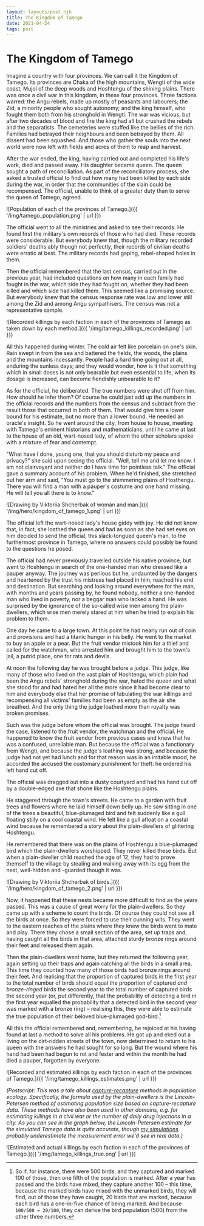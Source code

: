 ```yaml
---
layout: layouts/post.njk
title: The Kingdom of Tamego
date: 2021-04-24
tags: post
---
```


# The Kingdom of Tamego

Imagine a country with four provinces. We can call it the Kingdom of Tamego. Its provinces are Chaka of the high mountains, Wengti of the wide coast, Mujol of the deep woods and Hoshtengu of the shining plains. There was once a civil war in this kingdom, in these four provinces. Three factions warred: the Angu rebels, made up mostly of peasants and labourers; the Zid, a minority people who sought autonomy; and the king himself, who fought them both from his stronghold in Wengti. The war was vicious, but after two decades of blood and fire the king had all but crushed the rebels and the separatists. The cemeteries were stuffed like the bellies of the rich. Families had betrayed their neighbours and been betrayed by them. All dissent had been squashed. And those who gather the souls into the next world were now left with fields and acres of them to reap and harvest.

After the war ended, the king, having carried out and completed his life's work, died and passed away. His daughter became queen. The queen sought a path of reconciliation. As part of the reconciliatory process, she asked a trusted official to find out how many had been killed by each side during the war, in order that the communities of the slain could be recompensed. The official, unable to think of a greater duty than to serve the queen of Tamego, agreed.

![Population of each of the provinces of Tamego.]({{ '/img/tamego_population.png' | url }})

The official went to all the ministries and asked to see their records. He found first the military's own records of those who had died. These records were considerable. But everybody knew that, though the military recorded soldiers' deaths ably though not perfectly, their records of civilian deaths were erratic at best. The military records had gaping, rebel-shaped holes in them.

Then the official remembered that the last census, carried out in the previous year, had included questions on how many in each family had fought in the war, which side they had fought on, whether they had been killed and which side had killed them. This seemed like a promising source. But everybody knew that the census response rate was low and lower still among the Zid and among Angu sympathisers. The census was not a representative sample.

![Recorded killings by each faction in each of the provinces of Tamego as taken down by each method.]({{ '/img/tamego_killings_recorded.png' | url }})

All this happened during winter. The cold air felt like porcelain on one's skin. Rain swept in from the sea and battered the fields, the woods, the plains and the mountains incessantly. People had a hard time going out at all, enduring the sunless days; and they would wonder, how is it that something which in small doses is not only bearable but even essential to life, when its dosage is increased, can become fiendishly unbearable to it?

As for the official, he deliberated. The true numbers were shut off from him. How should he infer them? Of course he could just add up the numbers in the official records and the numbers from the census and subtract from the result those that occurred in both of them. That would give him a lower bound for his estimate, but no more than a lower bound. He needed an oracle's insight. So he went around the city, from house to house, meeting with Tamego's eminent historians and mathematicians, until he came at last to the house of an old, wart-nosed lady, of whom the other scholars spoke with a mixture of fear and contempt.

"What have I done, young one, that you should disturb my peace and privacy?" she said upon seeing the official. "Well, tell me and let me know. I am not clairvoyant and neither do I have time for pointless talk." The official gave a summary account of his problem. When he'd finished, she stretched out her arm and said, "You must go to the shimmering plains of Hosthengu. There you will find a man with a pauper's costume and one hand missing. He will tell you all there is to know."

![Drawing by Viktoriia Shcherbak of woman and man.]({{ '/img/hero/kingdom_of_tamego_1.png' | url }})

The official left the wart-nosed lady's house giddy with joy. He did not know that, in fact, she loathed the queen and had as soon as she had set eyes on him decided to send the official, this slack-tongued queen's man, to the furthermost province in Tamego, where no answers could possibly be found to the questions he posed.

The official had never previously travelled outside his native province, but went to Hoshtengu in search of the one-handed man who dressed like a pauper anyway. The journey was perilous but he, undaunted by the dangers and heartened by the trust his mistress had placed in him, reached his end and destination. But searching and looking around everywhere for the man, with months and years passing by, he found nobody, neither a one-handed man who lived in poverty, nor a beggar man who lacked a hand. He was surprised by the ignorance of the so-called wise men among the plain-dwellers, which wise men merely stared at him when he tried to explain his problem to them.

One day he came to a large town. At this point he had nearly run out of coin and provisions and had a titanic hunger in his belly. He went to the market to buy an apple or a pear. But the fruit vendor mistook him for a thief and called for the watchman, who arrested him and brought him to the town's jail, a putrid place, one for rats and devils.

At noon the following day he was brought before a judge. This judge, like many of those who lived on the vast plain of Hoshtengu, which plain had been the Angu rebels' stronghold during the war, hated the queen and what she stood for and had hated her all the more since it had become clear to him and everybody else that her promise of tabulating the war killings and recompensing all victims' families had been as empty as the air she breathed. And the only thing the judge loathed more than royalty was broken promises.

Such was the judge before whom the official was brought. The judge heard the case, listened to the fruit vendor, the watchman and the official. He happened to know the fruit vendor from previous cases and knew that he was a confused, unreliable man. But because the official was a functionary from Wengti, and because the judge's loathing was strong, and because the judge had not yet had lunch and for that reason was in an irritable mood, he accorded the accused the customary punishment for theft: he ordered his left hand cut off.

The official was dragged out into a dusty courtyard and had his hand cut off by a double-edged axe that shone like the Hoshtengu plains.

He staggered through the town's streets. He came to a garden with fruit trees and flowers where he laid himself down belly up. He saw sitting in one of the trees a beautiful, blue-plumaged bird and felt suddenly like a gull floating stilly on a cool coastal wind. He felt like a gull afloat on a coastal wind because he remembered a story about the plain-dwellers of glittering Hoshtengu.

He remembered that there was on the plains of Hoshtengu a blue-plumaged bird which the plain-dwellers worshipped. They never killed these birds. But when a plain-dweller child reached the age of 12, they had to prove themself to the village by stealing and walking away with its egg from the nest, well-hidden and -guarded though it was.

![Drawing by Viktoriia Shcherbak of birds.]({{ '/img/hero/kingdom_of_tamego_2.png' | url }})

Now, it happened that these nests became more difficult to find as the years passed. This was a cause of great worry for the plain-dwellers. So they came up with a scheme to count the birds. Of course they could not see all the birds at once. So they were forced to use their cunning wits. They went to the eastern reaches of the plains where they knew the birds went to mate and play. There they chose a small section of the area, set up traps and, having caught all the birds in that area, attached sturdy bronze rings around their feet and released them again.

Then the plain-dwellers went home, but they returned the following year, again setting up their traps and again catching all the birds in a small area. This time they counted how many of those birds had bronze rings around their feet. And realising that the proportion of captured birds in the first year to the total number of birds should equal the proportion of captured _and bronze-ringed_ birds the second year to the total number of captured birds the second year (or, put differently, that the probability of detecting a bird in the first year equalled the probability that a detected bird in the second year was marked with a bronze ring) – realising this, they were able to estimate the true population of their beloved blue-plumaged god-bird.[^1]

All this the official remembered and, remembering, he rejoiced at his having found at last a method to solve all his problems. He got up and eked out a living on the dirt-ridden streets of the town, now determined to return to his queen with the answers he had sought for so long. But the wound where his hand had been had begun to rot and fester and within the month he had died a pauper, forgotten by everyone.

![Recorded and estimated killings by each faction in each of the provinces of Tamego.]({{ '/img/tamego_killings_estimates.png' | url }})

_(Postscript: This was a tale about [capture-recapture](https://en.wikipedia.org/wiki/Mark_and_recapture) methods in population ecology. Specifically, the formula used by the plain-dwellers is the Lincoln-Petersen method of estimating population size based on capture-recapture data. These methods have also been used in other domains, e.g. for estimating killings in a civil war or the number of daily drug injections in a city. As you can see in the graph below, the Lincoln-Petersen estimate for the simulated Tamego data is quite accurate, though [my simulations](https://github.com/erwald/capture-recapture-simulations/blob/master/capture_recapture_sims.R#L7-L24) probably underestimate the measurement error we'd see in real data.)_

![Estimated and actual killings by each faction in each of the provinces of Tamego.]({{ '/img/tamego_killings_true.png' | url }})

[^1]: So if, for instance, there were 500 birds, and they captured and marked 100 of those, then one fifth of the population is marked. After a year has passed and the birds have mixed, they capture another 100 – this time, because the marked birds have mixed with the unmarked birds, they will find, out of those they have caught, 20 birds that are marked, because each bird has a one-in-five chance of being marked. And because `100/500 = 20/100`, they can derive the bird population (500) from the other three numbers.
